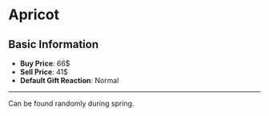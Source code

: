 # Apricot

## Basic Information

- **Buy Price**: 66$
- **Sell Price**: 41$
- **Default Gift Reaction**: Normal


---
Can be found randomly during spring.
